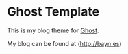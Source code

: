 # Ghost Template

This is my blog theme for [Ghost](http://github.com/tryghost/ghost/).

My blog can be found at (http://bayn.es)